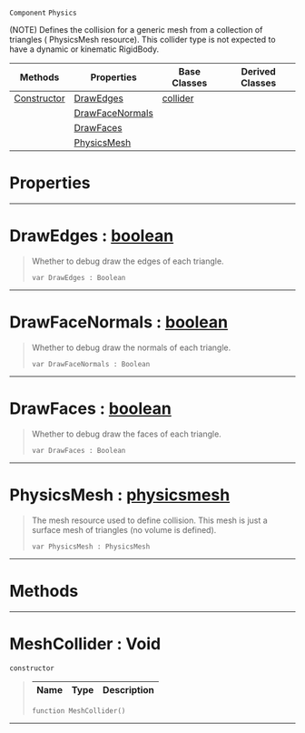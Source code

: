  `Component` `Physics`



(NOTE) Defines the collision for a generic mesh from a collection of triangles ( PhysicsMesh resource). This collider type is not expected to have a dynamic or kinematic RigidBody.

|Methods|Properties|Base Classes|Derived Classes|
|---|---|---|---|
|[ Constructor](meshcollider.md#meshcollider-void)|[ DrawEdges](meshcollider.md#drawedges-zilch-engine-do)|[collider](collider.md)| |
| |[ DrawFaceNormals](meshcollider.md#drawfacenormals-zilch-eng)| | |
| |[ DrawFaces](meshcollider.md#drawfaces-zilch-engine-do)| | |
| |[ PhysicsMesh](meshcollider.md#physicsmesh-zilch-engine)| | |


 #  Properties


---  
 #  DrawEdges : [boolean](../nada_base_types/boolean.md)

> Whether to debug draw the edges of each triangle.
> ```TS:Nada
> var DrawEdges : Boolean


---  
 #  DrawFaceNormals : [boolean](../nada_base_types/boolean.md)

> Whether to debug draw the normals of each triangle.
> ```TS:Nada
> var DrawFaceNormals : Boolean


---  
 #  DrawFaces : [boolean](../nada_base_types/boolean.md)

> Whether to debug draw the faces of each triangle.
> ```TS:Nada
> var DrawFaces : Boolean


---  
 #  PhysicsMesh : [physicsmesh](physicsmesh.md)

> The mesh resource used to define collision. This mesh is just a surface mesh of triangles (no volume is defined).
> ```TS:Nada
> var PhysicsMesh : PhysicsMesh


---  
 #  Methods


---  
 #  MeshCollider : Void

 `constructor`

> 
> |Name|Type|Description|
> |---|---|---|
> ```TS:Nada
> function MeshCollider()
> ``` 


---  
 

 